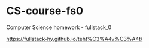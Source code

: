 # CS-course-fs0
Computer Science homework - fullstack_0

https://fullstack-hy.github.io/teht%C3%A4v%C3%A4t/
